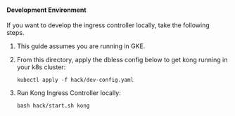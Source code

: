 #### Development Environment
If you want to develop the ingress controller locally, take the following steps.

1. This guide assumes you are running in GKE.
2. From this directory, apply the dbless config below to get kong running in your k8s cluster:

    `kubectl apply -f hack/dev-config.yaml`

3. Run Kong Ingress Controller locally:

    `bash hack/start.sh kong`
